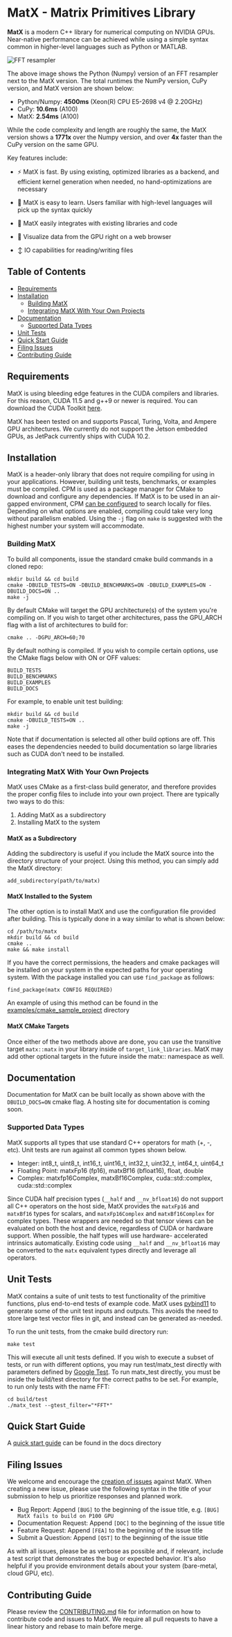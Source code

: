 # MatX - Matrix Primitives Library

**MatX** is a modern C++ library for numerical computing on NVIDIA GPUs. Near-native performance can be achieved while using a simple syntax common in higher-level languages such as Python or MATLAB.

![FFT resampler](docs/img/fft_resamp.PNG)

The above image shows the Python (Numpy) version of an FFT resampler next to the MatX version. The total runtimes the NumPy version, CuPy version,
and MatX version are shown below:

* Python/Numpy: **4500ms** (Xeon(R) CPU E5-2698 v4 @ 2.20GHz)
* CuPy: **10.6ms**  (A100)
* MatX: **2.54ms** (A100)

While the code complexity and length are roughly the same, the MatX version shows a **1771x** over the Numpy version, and over **4x** faster than
the CuPy version on the same GPU. 

Key features include:

* :zap: MatX is fast. By using existing, optimized libraries as a backend, and efficient kernel generation when needed, no hand-optimizations
are necessary

* :open_hands: MatX is easy to learn. Users familiar with high-level languages will pick up the syntax quickly

* :bookmark_tabs: MatX easily integrates with existing libraries and code

* :sparkler: Visualize data from the GPU right on a web browser

* :arrow_up_down: IO capabilities for reading/writing files


## Table of Contents
* [Requirements](#requirements)
* [Installation](#installation)
    * [Building MatX](#building-matx)
    * [Integrating MatX With Your Own Projects](#integrating-matx-with-your-own-projects)
* [Documentation](#documentation)
    * [Supported Data Types](#supported-data-types)
* [Unit Tests](#unit-tests)
* [Quick Start Guide](#quick-start-guide)
* [Filing Issues](#filing-issues)
* [Contributing Guide](#contributing-guide)


## Requirements
MatX is using bleeding edge features in the CUDA compilers and libraries. For this reason, CUDA 11.5 and g++9 or newer is required. You can download the CUDA Toolkit [here](https://developer.nvidia.com/cuda-downloads).

MatX has been tested on and supports Pascal, Turing, Volta, and Ampere GPU architectures. We currently do not support the Jetson embedded GPUs, as JetPack currently ships with CUDA 10.2.


## Installation
MatX is a header-only library that does not require compiling for using in your applications. However, building unit tests, benchmarks, 
or examples must be compiled. CPM is used as a package manager for CMake to download and configure any dependencies. If MatX is to
be used in an air-gapped environment, CPM [can be configured](https://github.com/cpm-cmake/CPM.cmake#cpm_source_cache) to search locally for files.
Depending on what options are enabled, compiling could take very long without parallelism enabled. Using the ``-j`` flag on ``make`` is
suggested with the highest number your system will accommodate. 

### Building MatX
To build all components, issue the standard cmake build commands in a cloned repo:

```
mkdir build && cd build
cmake -DBUILD_TESTS=ON -DBUILD_BENCHMARKS=ON -DBUILD_EXAMPLES=ON -DBUILD_DOCS=ON ..
make -j
```

By default CMake will target the GPU architecture(s) of the system you're compiling on. If you wish to target other architectures, pass the
GPU_ARCH flag with a list of architectures to build for:

```
cmake .. -DGPU_ARCH=60;70
```

By default nothing is compiled. If you wish to compile certain options, use the CMake flags below with ON or OFF values:

```
BUILD_TESTS
BUILD_BENCHMARKS
BUILD_EXAMPLES
BUILD_DOCS
```

For example, to enable unit test building:
```
mkdir build && cd build
cmake -DBUILD_TESTS=ON ..
make -j
```

Note that if documentation is selected all other build options are off. This eases the dependencies needed to build documentation
so large libraries such as CUDA don't need to be installed.

### Integrating MatX With Your Own Projects
MatX uses CMake as a first-class build generator, and therefore provides the proper config files to include into your own project. There are
typically two ways to do this: 
1. Adding MatX as a subdirectory 
2. Installing MatX to the system

#### MatX as a Subdirectory
Adding the subdirectory is useful if you include the MatX
source into the directory structure of your project. Using this method, you can simply add the MatX directory:

```
add_subdirectory(path/to/matx)
```

#### MatX Installed to the System
The other option is to install MatX and use the configuration file provided after building. This is typically done in a way similar to what is
shown below:

```
cd /path/to/matx
mkdir build && cd build
cmake ..
make && make install
```

If you have the correct permissions, the headers and cmake packages will be installed on your system in the expected paths for your operating
system. With the package installed you can use ``find_package`` as follows:

```
find_package(matx CONFIG REQUIRED)
```

An example of using this method can be found in the [examples/cmake_sample_project](examples/cmake_sample_project) directory

#### MatX CMake Targets
Once either of the two methods above are done, you can use the transitive target ``matx::matx`` in your library inside of ``target_link_libraries``.
MatX may add other optional targets in the future inside the matx:: namespace as well.


## Documentation
Documentation for MatX can be built locally as shown above with the `DBUILD_DOCS=ON` cmake flag. A hosting site for documentation is coming soon.

### Supported Data Types
MatX supports all types that use standard C++ operators for math (+, -, etc). Unit tests are run against all common types shown below. 

* Integer: int8_t, uint8_t, int16_t, uint16_t, int32_t, uint32_t, int64_t, uint64_t
* Floating Point: matxFp16 (fp16), matxBf16 (bfloat16), float, double
* Complex: matxfp16Complex, matxBf16Complex, cuda::std::complex<float>, cuda::std::complex<double>

Since CUDA half precision types (``__half`` and ``__nv_bfloat16``) do not support all C++ operators on the host side, MatX provides the ``matxFp16`` and
``matxBf16`` types for scalars, and ``matxFp16Complex`` and ``matxBf16Complex`` for complex types. These wrappers are needed so that tensor
views can be evaluated on both the host and device, regardless of CUDA or hardware support. When possible, the half types will use hardware-
accelerated intrinsics automatically. Existing code using ``__half`` and ``__nv_bfloat16`` may be converted to the ``matx`` equivalent types directly
and leverage all operators.


## Unit Tests
MatX contains a suite of unit tests to test functionality of the primitive functions, plus end-to-end tests of example code.
MatX uses [pybind11](https://github.com/pybind/pybind11) to generate some of the unit test inputs and outputs. This avoids
the need to store large test vector files in git, and instead can be generated as-needed.

To run the unit tests, from the cmake build directory run:
```
make test
```

This will execute all unit tests defined. If you wish to execute a subset of tests, or run with different options, you
may run test/matx_test directly with parameters defined by [Google Test](https://github.com/google/googletest). To run matx_test
directly, you must be inside the build/test directory for the correct paths to be set. For example,
to run only tests with the name FFT:

```
cd build/test
./matx_test --gtest_filter="*FFT*"
```


## Quick Start Guide
A [quick start guide](docs/quickstart.rst) can be found in the docs directory


## Filing Issues
We welcome and encourage the [creation of issues](https://github.com/NVIDIA/MatX/issues/new) against MatX. When creating a new issue, please use the following syntax in the title of your submission to help us prioritize responses and planned work.
* Bug Report: Append `[BUG]` to the beginning of the issue title, e.g. `[BUG] MatX fails to build on P100 GPU`
* Documentation Request: Append `[DOC]` to the beginning of the issue title
* Feature Request: Append `[FEA]` to the beginning of the issue title
* Submit a Question: Append `[QST]` to the beginning of the issue title

As with all issues, please be as verbose as possible and, if relevant, include a test script that demonstrates the bug or expected behavior. It's also helpful if you provide environment details about your system (bare-metal, cloud GPU, etc).


## Contributing Guide
Please review the [CONTRIBUTING.md](CONTRIBUTING.md) file for information on how to contribute code and issues to MatX. We require all pull requests to have a linear history and rebase to main before merge.